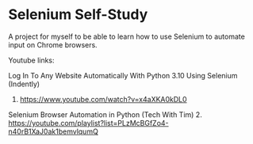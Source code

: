 # Selenium Self-Study
A project for myself to be able to learn how to use Selenium to automate input on Chrome browsers.

Youtube links:

Log In To Any Website Automatically With Python 3.10 Using Selenium (Indently)
1. https://www.youtube.com/watch?v=x4aXKA0kDL0


Selenium Browser Automation in Python (Tech With Tim)
2. https://youtube.com/playlist?list=PLzMcBGfZo4-n40rB1XaJ0ak1bemvlqumQ
